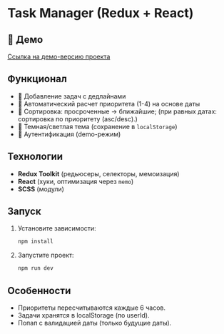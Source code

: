 # Task Manager (Redux + React)
## 🚀 Демо

[Ссылка на демо-версию проекта](https://useerror404.github.io/todos/)

## **Функционал**
- 📝 Добавление задач с дедлайнами
- 🚦 Автоматический расчет приоритета (1-4) на основе даты
- 🔄 Сортировка: просроченные → ближайшие;
(при равных датах: сортировка по приоритету (asc/desc).)
- 🌙 Темная/светлая тема (сохранение в `localStorage`)
- 🔐 Аутентификация (demo-режим)

## **Технологии**
- **Redux Toolkit** (редьюсеры, селекторы, мемоизация)
- **React** (хуки, оптимизация через `memo`)
- **SCSS** (модули)

## **Запуск**
1. Установите зависимости:
   ```bash
   npm install
2. Запустите проект:
    ```bash
   npm run dev

## **Особенности**
- Приоритеты пересчитываются каждые 6 часов.
- Задачи хранятся в localStorage (по userId).
- Попап с валидацией даты (только будущие даты).
